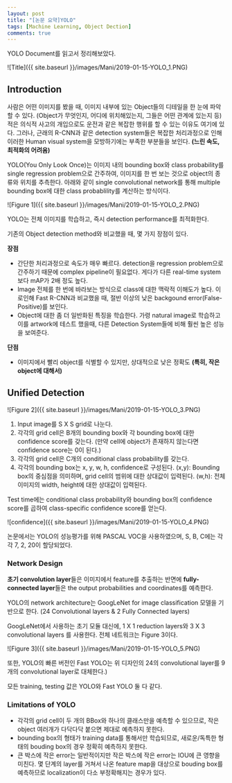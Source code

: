 ```yaml
---
layout: post
title: "[논문 요약]YOLO"
tags: [Machine Learning, Object Dection]
comments: true
---
```


YOLO Document를 읽고서 정리해보았다.

![Title]({{ site.baseurl }}/images/Mani/2019-01-15-YOLO_1.PNG)

## Introduction

사람은 어떤 이미지를 봤을 때, 이미지 내부에 있는 Object들의 디테일을 한 눈에 파악할 수 있다. (Object가 무엇인지, 어디에 위치해있는지, 그들은 어떤 관계에 있는지 등) 적은 의식적 사고의 개입으로도 운전과 같은 복잡한 행위를 할 수 있는 이유도 여기에 있다. 그러나, 근래의 R-CNN과 같은 detection system들은 복잡한 처리과정으로 인해 이러한 Human visual system을 모방하기에는 부족한 부분들을 보인다. **(느린 속도, 최적화의 어려움)**

YOLO(You Only Look Once)는 이미지 내의 bounding box와 class probability를 single regression problem으로 간주하여, 이미지를 한 번 보는 것으로 object의 종류와 위치를 추측한다. 아래와 같이 single convolutional network를 통해 multiple bounding box에 대한 class probablility를 계산하는 방식이다. 

![Figure 1]({{ site.baseurl }}/images/Mani/2019-01-15-YOLO_2.PNG)

YOLO는 전체 이미지를 학습하고, 즉시 detection performance를 최적화한다.

기존의 Object detection method와 비교했을 때, 몇 가지 장점이 있다.

**장점**

- 간단한 처리과정으로 속도가 매우 빠르다. detection을 regression problem으로 간주하기 때문에 complex pipeline이 필요없다. 게다가 다른 real-time system보다 mAP가 2배 정도 높다.
- Image 전체를 한 번에 바라보는 방식으로 class에 대한 맥락적 이해도가 높다. 이로인해 Fast R-CNN과 비교했을 때, 절반 이상의 낮은 backgound error(False-Positive)를 보인다.
- Object에 대한 좀 더 일반화된 특징을 학습한다. 가령 natural image로 학습하고 이를 artwork에 테스트 했을때, 다른 Detection System들에 비해 훨씬 높은 성능을 보여준다.

**단점**

- 이미지에서 빨리 object를 식별할 수 있지만, 상대적으로 낮은 정확도 **(특히, 작은 object에 대해서)**



## Unified Detection

![Figure 2]({{ site.baseurl }}/images/Mani/2019-01-15-YOLO_3.PNG)

1. Input image를 S X S grid로 나눈다.
2. 각각의 grid cell은 B개의 bounding box와 각 bounding box에 대한 confidence score를 갖는다. (만약 cell에 object가 존재하지 않는다면 confidence score는 0이 된다.) 
3. 각각의 grid cell은 C개의 conditional class probability를 갖는다. 
4. 각각의 bounding box는 x, y, w, h, confidence로 구성된다. 
   (x,y): Bounding box의 중심점을 의미하며, grid cell의 범위에 대한 상대값이 입력된다. 
   (w,h): 전체 이미지의 width, height에 대한 상대값이 입력된다.

Test time에는 conditional class probability와 bounding box의 confidence score를 곱하여 class-specific confidence score를 얻는다.

![confidence]({{ site.baseurl }}/images/Mani/2019-01-15-YOLO_4.PNG)

논문에서는 YOLO의 성능평가를 위해 PASCAL VOC을 사용하였으며, S, B, C에는 각각 7, 2, 20이 할당되었다.



### Network Design

**초기 convolution layer**들은 이미지에서 feature를 추출하는 반면에 **fully-connected layer**들은 the output probabilities and coordinates를 예측한다. 

YOLO의 network architecture는 GoogLeNet for image classification 모델을 기반으로 한다. (24 Convolutional layers & 2 Fully Connected layers)

GoogLeNet에서 사용하는 초기 모듈 대신에, 1 X 1 reduction layers와 3 X 3 convolutional layers 를 사용한다.       전체 네트워크는 Figure 3이다.

![Figure 3]({{ site.baseurl }}/images/Mani/2019-01-15-YOLO_5.PNG)

또한, YOLO의 빠른 버전인 Fast YOLO는 위 디자인의 24의 convolutional layer를 9개의 convolutional layer로 대체한다.)

모든 training, testing 값은 YOLO와 Fast YOLO 둘 다 같다.



### Limitations of YOLO

- 각각의 grid cell이 두 개의 BBox와 하나의 클래스만을 예측할 수 있으므로, 작은 object 여러개가 다닥다닥 붙으면 제대로 예측하지 못한다.
- bounding box의 형태가 training data를 통해서만 학습되므로, 새로운/독특한 형태의 bouding box의 경우 정확히 예측하지 못한다.
- 큰 박스에 작은 error는 일반적이지만 작은 박스에 작은 error는 IOU에 큰 영향을 미친다. 몇 단계의 layer를 거쳐서 나온 feature map을 대상으로 bouding box를 예측하므로 localization이 다소 부정확해지는 경우가 있다.

